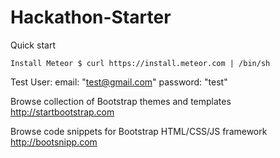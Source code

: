 # Hackathon-Starter

Quick start

	Install Meteor $ curl https://install.meteor.com | /bin/sh



Test User:
email: "test@gmail.com"
password: "test"


Browse collection of Bootstrap themes and templates
	http://startbootstrap.com

Browse code snippets for Bootstrap HTML/CSS/JS framework
	http://bootsnipp.com

